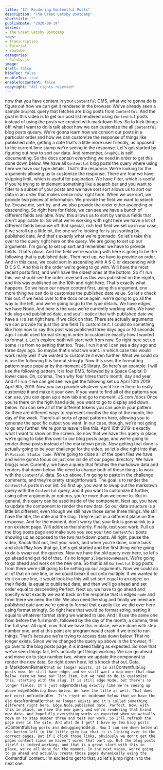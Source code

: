 ```yaml
---
title: "17. Rendering Contentful Posts"
description: "The Great Gatsby Bootcamp"
shorttitle: ""
publishDate: "2020-08-19"
series:
- The Great Gatsby Bootcamp
tags: 
- Transcription
- Tutorial
- Youtube
categories: 
- Gatsby.js
image: 
draft: false
hideToc: false
enableToc: true
enableTocContent: false
copyright: "All rights reserved"
---
```


now that you have content in your `Contentful` CMS, what we're gonna do is figure out how we can get it rendered in the browser.
We've already seen a sample `GraphQL` query that fetches are blog posts from `Contentful`.
And the goal in this video is to get our post list rendered using `Contentful` posts instead of using the posts we created with markdown files.
So to kick things off, what I want to do is talk about how we can customize the all `Contentful` blog posts queary.
We're gonna learn how we consort our posts in a particular order and how we can customize the response of things like published date, getting a date that's a little more user friendly, as opposed to the current time stamp we're seeing in the response.
Let's get started by figuring out how to sort our data.
And remember, `GraphQL` is self documenting.
So the docs contain everything we need in order to get this done down below.
We have all `Contentful` blog posts the query where using here we have our type details.
That's the response.
We're looking for the arguments allowing us to customize the response.
There are four we have skipping limit, which is useful for pagination.
We have filter, which is useful.
If you're trying to implement something like a search bar and you want to filter to a subset of your posts and we have sort sort allows us to sort our data in an order that makes sense now, right here.
When we use sort, we provide two pieces of information.
We provide the field we want to search by.
Excuse me, sort by, and we also provide the order either ascending or descending.
So right here for fields, we can see we have a bunch of different fields available.
Now, this allows us to sort by various fields that aren't applicable to.
So what we're working with right here we have a lot of different fields because off that special, rich text field we set up in our case, if we scroll up a little bit, the one we're looking for is just sorting by published date.
And that's exactly what we're gonnado.
So let's take this over to the query right here on the query.
We are going to set up our arguments.
I'm going to set up sort and remember we have to provide fields.
That's plural.
And the field we're working with here is going to be the following that is published date.
Then next up, we have to provide an order.
And in this case, we could sort in ascending with A S C or descending with D E S C.
And this is the order we're going to go with.
Will have the most recent posts first, and we'll have the oldest ones at the bottom.
So if I run this, we should see the order reversed as this was published on the eighth, and this was published on the 10th and right here.
That's exactly what happens.
So we have our newer content first, using this argument, one more thing we can do is customize the published date value.
So let's check this out.
If we head over to the docs once again, we're going to go all the way to the left, and we're going to go to the type details.
We have edges, we have Node.
And here is the `node` we're currently working with.
We have title slug and published date, and you'll notice that with published date we have a `()`s set right here.
If we click on that.
There are actually arguments we can provide for just this one field To customize it.
I could do something like from now to say this post was published three days ago or 10 seconds ago.
I could used format string in order to customize exactly how I wanted to format it.
Let's explore both will start with from now.
So right here set up some `()`s from no setting that too.
True, I run it and I can see a day ago and three days ago.
So maybe that's what we want.
In which case this would work really well if we wanted to customize it even further.
What we could do is use the following It is format stringfy.
Now this uses the formatting pattern made popular by the moment JS library.
So here's an example.
I will use the following pattern.
It is four EMS, followed by a Space Capital D lower case.
Oh, comma.
Then why four times that's month, day and year.
And if I run it we can get see, we get the following set up April 10th 2019 April 8th, 2019.
Now you can provide whatever you'd like in there to really customize it and make it your own.
If you want to find all of the patterns you can use, you can open up a new tab and go to moment.
JS.com /docs Once you're there on the right hand side, you want to go to display and down below.
You can see all of the different tokens you can use in your pattern.
So there are different ways to represent months the day of the month, the day of the week.
There's all sorts of great patterns here, allowing you to generate the specific output you want.
In our case, though, we're not going to go any further.
We're gonna leave it like this.
April 10th 2019 is exactly what I want to show on the screen.
So now that we have this query in place, we're going to take this over to our blog posts page, and we're going to render these posts instead of the markdown posts.
Now getting that done is actually going to be your challenge for the video, so let's dive right into that in `Visiual Studio Code`.
We're going to close all of the open files we have and we're gonna focus on just one inside of our pages directory.
We have blog.js now.
Currently, we have a query that fetches the markdown data and renders that down below.
We need to change both of these things to work with the `Contentful` data.
So up above, I'm going to paste in the challenge comments, and they're pretty straightforward.
The goal is to render the `Contentful` posts in our list.
So first up, you want to swap out the markdown query with the `Contentful` query, and if you want to customize it further, using other arguments or options, you're more than welcome to.
But in general, this query can be used inside of the component.
Next up, you have to update the component to render the new data.
So our data structure is a little bit different, even though we still have those same three things.
We still have the title, the date and the slug.
They're just in a different place on the response.
And for the moment, don't worry that your link is gonna link to a non existent page.
Will address that shortly.
Finally, test your work.
Pull up the blog posts page and make sure you see your two `Contentful` posts showing up as opposed to the two markdown posts.
All right, pause the video, Knock that out, test your work, and when you're done, come back and click Play how that go, Let's get started and the first thing we're going to do is swap out the queries.
Now we have the old query over here, so let's go ahead and get rid of that.
It's no longer `allMarkdownRemark`.
We're going to go ahead and work on the new one.
So that is all `Contentful` blog posts from there were still going to be setting up our arguments.
Now we could do all of that on one line, or we could break it out onto multiple.
If we wanted to do it on one line, it would look like this will set sort equal to an object on their fields, is equal to published date, and then we'll go ahead and set order equal to descending Perfect.
Next up, we have to go ahead and specify what exactly we want back on the response that is edges `node` and from there we need the title.
We also need the slug and finally we need are published date and we're going to format that exactly like we did over here using format stringfy.
So right here that would be format string, setting it equal to whatever format string we wanted to use.
And I'll use the same one from before the full month, followed by the day of the month, a comma, then the full year.
All right, now that we have this in place, we are done with step number one, and at this point are program would crash if we tried to run things.
That's because we're trying to access data down below.
That no longer exists.
Since we've changed the query up above in the browser, If I go over to the blog posts page, it is indeed failing as expected.
So now that we've seen things fail, let's actually get things working.
We can go ahead and move on to step number two, where we update the component to render the new data.
So right down here, let's knock that out.
Data.
allMarkdownRemark` that no longer exists.
It is all `Contentful` blog posts now.
We still have edges and we still want a map over that down below.
Here we have our list item, but we need to do is customize this, starting with the slug.
It is still edge Node, but there's no longer fields.
It's just edge `node` slug exactly like we're seeing up above edge `node` slug Down below.
We have the title as well.
That does not exist on `frontmatter`.
It's right on `node` and below that we have the old date `frontmatter` that no longer exists and it's called something different right here.
Edge.Node.published date.
Perfect.
Now, with this in place, we have the new query and we're rendering that brand new data.
And hopefully everything works as expected when we actually move on to step number three and test our work.
So I'll refresh the page over in the site.
And what do I get? I have my two blog posts a `Contentful` blog posts and debugging `node.js`.
Now I can see down below at the bottom left in the little grey bar that it is linking over to the correct pages.
But if I click those links, obviously we don't get the pages content since we haven't wired that part up.
But the blog posts itself is indeed working, and that is a great start with this in place, we're all done for the moment.
In the next video, we're going to go ahead and actually create those pages dynamically using the `Contentful` content.
I'm excited to get to that, so let's jump right in to the next one.

